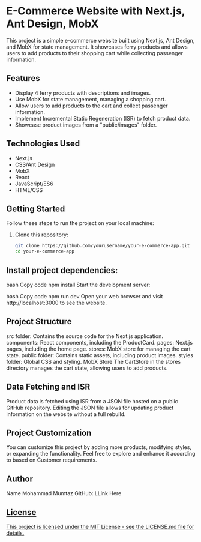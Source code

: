 # E-Commerce Website with Next.js, Ant Design, MobX

This project is a simple e-commerce website built using Next.js, Ant Design, and MobX for state management. It showcases ferry products and allows users to add products to their shopping cart while collecting passenger information.

## Features

- Display 4 ferry products with descriptions and images.
- Use MobX for state management, managing a shopping cart.
- Allow users to add products to the cart and collect passenger information.
- Implement Incremental Static Regeneration (ISR) to fetch product data.
- Showcase product images from a "public/images" folder.

## Technologies Used

- Next.js
- CSS/Ant Design
- MobX
- React
- JavaScript/ES6
- HTML/CSS

## Getting Started

Follow these steps to run the project on your local machine:

1. Clone this repository:

   ```bash
   git clone https://github.com/yourusername/your-e-commerce-app.git
   cd your-e-commerce-app
## Install project dependencies:

  bash
Copy code
npm install
Start the development server:

bash
Copy code
npm run dev
Open your web browser and visit http://localhost:3000 to see the website.

## Project Structure
src folder: Contains the source code for the Next.js application.
components: React components, including the ProductCard.
pages: Next.js pages, including the home page.
stores: MobX store for managing the cart state.
public folder: Contains static assets, including product images.
styles folder: Global CSS and styling.
MobX Store
The CartStore in the stores directory manages the cart state, allowing users to add products.

## Data Fetching and ISR
Product data is fetched using ISR from a JSON file hosted on a public GitHub repository. Editing the JSON file allows for updating product information on the website without a full rebuild.

## Project Customization
You can customize this project by adding more products, modifying styles, or expanding the functionality. Feel free to explore and enhance it according to based on Customer requirements.

## Author
Name  Mohammad Mumtaz
GitHub: LLink Here<a href="https://github.com/Mumtaz12/Passenger-cart">
## License
This project is licensed under the MIT License - see the LICENSE.md file for details.
